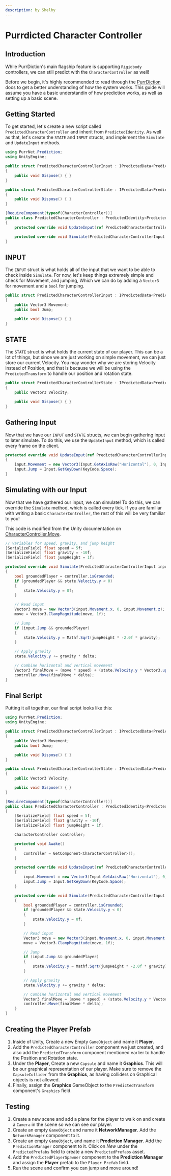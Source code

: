 ```yaml
---
description: by Shelby
---
```


# Purrdicted Character Controller

## Introduction
While PurrDiction's main flagship feature is supporting `Rigidbody` controllers, we can still predict with the `CharacterController` as well!

Before we begin, it's highly recommended to read through the [PurrDiction](..\tools\client-side-prediction\README.md) docs to get a better understanding of how the system works. This guide will assume you have a basic understandin of how prediction works, as well as setting up a basic scene.

## Getting Started
To get started, let's create a new script called `PredictedCharacterController` and inherit from `PredictedIdentity`. As well as that, let's create the `STATE` and `INPUT` structs, and implement the `Simulate` and `UpdateInput` methods.

```csharp
using PurrNet.Prediction;
using UnityEngine;

public struct PredictedCharacterControllerInput : IPredictedData<PredictedCharacterControllerInput>
{
    public void Dispose() { }
}

public struct PredictedCharacterControllerState : IPredictedData<PredictedCharacterControllerState>
{
    public void Dispose() { }
}

[RequireComponent(typeof(CharacterController))]
public class PredictedCharacterController : PredictedIdentity<PredictedCharacterControllerInput, PredictedCharacterControllerState>
{
    protected override void UpdateInput(ref PredictedCharacterControllerInput input) {}

    protected override void Simulate(PredictedCharacterControllerInput input, ref PredictedCharacterControllerState state, float delta) { }
}
```

## INPUT
The `INPUT` struct is what holds all of the input that we want to be able to check inside `Simulate`. For now, let's keep things extremely simple and check for Movement, and jumping, Which we can do by adding a `Vector3` for movement and a `bool` for jumping.

```csharp
public struct PredictedCharacterControllerInput : IPredictedData<PredictedCharacterControllerInput>
{
    public Vector3 Movement;
    public bool Jump;

    public void Dispose() { }
}
```

## STATE
The `STATE` struct is what holds the current state of our player. This can be a lot of things, but since we are just working on simple movement, we can just store our current Velocity. You may wonder why we are storing Velocity instead of Position, and that is because we will be using the `PredictedTransform` to handle our position and rotation state.

```csharp
public struct PredictedCharacterControllerState : IPredictedData<PredictedCharacterControllerState>
{
    public Vector3 Velocity;

    public void Dispose() { }
}
```

## Gathering Input
Now that we have our `INPUT` and `STATE` structs, we can begin gathering input to later simulate. To do this, we use the `UpdateInput` method, which is called every frame on the client.

```csharp
protected override void UpdateInput(ref PredictedCharacterControllerInput input)
{
    input.Movement = new Vector3(Input.GetAxisRaw("Horizontal"), 0, Input.GetAxisRaw("Vertical"));
    input.Jump = Input.GetKeyDown(KeyCode.Space);
}
```

## Simulating with our Input
Now that we have gathered our input, we can simulate! To do this, we can override the `Simulate` method, which is called every tick. If you are familiar with writing a basic `CharacterController`, the rest of this will be very familiar to you!

This code is modified from the Unity documentation on [CharacterController.Move](https://docs.unity3d.com/ScriptReference/CharacterController.Move.html).

```csharp
// Variables for speed, gravity, and jump height
[SerializeField] float speed = 5f;
[SerializeField] float gravity = -10f;
[SerializeField] float jumpHeight = 1f;

protected override void Simulate(PredictedCharacterControllerInput input, ref PredictedCharacterControllerState state, float delta)
{
    bool groundedPlayer = controller.isGrounded;
    if (groundedPlayer && state.Velocity.y < 0)
    {
        state.Velocity.y = 0f;
    }

    // Read input
    Vector3 move = new Vector3(input.Movement.x, 0, input.Movement.z);
    move = Vector3.ClampMagnitude(move, 1f);

    // Jump
    if (input.Jump && groundedPlayer)
    {
        state.Velocity.y = Mathf.Sqrt(jumpHeight * -2.0f * gravity);
    }

    // Apply gravity
    state.Velocity.y += gravity * delta;

    // Combine horizontal and vertical movement
    Vector3 finalMove = (move * speed) + (state.Velocity.y * Vector3.up);
    controller.Move(finalMove * delta);
}
```

## Final Script
Putting it all together, our final script looks like this:

```csharp
using PurrNet.Prediction;
using UnityEngine;

public struct PredictedCharacterControllerInput : IPredictedData<PredictedCharacterControllerInput>
{
    public Vector3 Movement;
    public bool Jump;

    public void Dispose() { }
}

public struct PredictedCharacterControllerState : IPredictedData<PredictedCharacterControllerState>
{
    public Vector3 Velocity;

    public void Dispose() { }
}

[RequireComponent(typeof(CharacterController))]
public class PredictedCharacterController : PredictedIdentity<PredictedCharacterControllerInput, PredictedCharacterControllerState>
{
    [SerializeField] float speed = 5f;
    [SerializeField] float gravity = -10f;
    [SerializeField] float jumpHeight = 1f;

    CharacterController controller;

    protected void Awake()
    {
        controller = GetComponent<CharacterController>();
    }

    protected override void UpdateInput(ref PredictedCharacterControllerInput input)
    {
        input.Movement = new Vector3(Input.GetAxisRaw("Horizontal"), 0, Input.GetAxisRaw("Vertical"));
        input.Jump = Input.GetKeyDown(KeyCode.Space);
    }

    protected override void Simulate(PredictedCharacterControllerInput input, ref PredictedCharacterControllerState state, float delta)
    {
        bool groundedPlayer = controller.isGrounded;
        if (groundedPlayer && state.Velocity.y < 0)
        {
            state.Velocity.y = 0f;
        }

        // Read input
        Vector3 move = new Vector3(input.Movement.x, 0, input.Movement.z);
        move = Vector3.ClampMagnitude(move, 1f);

        // Jump
        if (input.Jump && groundedPlayer)
        {
            state.Velocity.y = Mathf.Sqrt(jumpHeight * -2.0f * gravity);
        }

        // Apply gravity
        state.Velocity.y += gravity * delta;

        // Combine horizontal and vertical movement
        Vector3 finalMove = (move * speed) + (state.Velocity.y * Vector3.up);
        controller.Move(finalMove * delta);
    }
}
```

## Creating the Player Prefab
1. Inside of Unity, Create a new Empty `GameObject` and name it **Player**. 
2. Add the `PredictedCharacterController` component we just created, and also add the `PredictedTransform` component mentioned earlier to handle the Position and Rotation state. 
3. Under the **Player**, Create a new `Capsule` and name it **Graphics**. This will be our graphical representation of our player. Make sure to remove the `CapsuleCollider` from the **Graphics**, as having colliders on Graphical objects is not allowed. 
4. Finally, assign the **Graphics** GameObject to the `PredictedTransform` component's `Graphics` field.

## Testing
1. Create a new scene and add a plane for the player to walk on and create a `Camera` in the scene so we can see our player.
2. Create an empty `GameObject` and name it **NetworkManager**. Add the `NetworkManager` component to it.
3. Create an empty `GameObject`, and name it **Prediction Manager**. Add the `PredictionManager` component to it. Click on *New* under the `PredictedPrefabs` field to create a new `PredictedPrefabs` asset.
4. Add the `PredictedPlayerSpawner` component to the **Prediction Manager** and assign the **Player** prefab to the `Player Prefab` field.
5. Run the scene and confirm you can jump and move around!